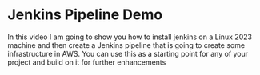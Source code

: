 # Jenkins Pipeline Demo
In this video I am going to show you how to install jenkins on a Linux 2023 machine and then create a Jenkins pipeline
that is going to create some infrastructure in AWS.
You can use this as a starting point for any of your project and build on it for further enhancements


